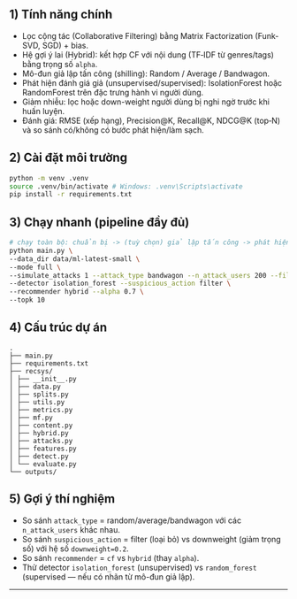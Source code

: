 
## 1) Tính năng chính
- Lọc cộng tác (Collaborative Filtering) bằng Matrix Factorization (Funk-SVD, SGD) + bias.
- Hệ gợi ý lai (Hybrid): kết hợp CF với nội dung (TF‑IDF từ genres/tags) bằng trọng số `alpha`.
- Mô-đun giả lập tấn công (shilling): Random / Average / Bandwagon.
- Phát hiện đánh giá giả (unsupervised/supervised): IsolationForest hoặc RandomForest trên đặc trưng hành vi người dùng.
- Giảm nhiễu: lọc hoặc down-weight người dùng bị nghi ngờ trước khi huấn luyện.
- Đánh giá: RMSE (xếp hạng), Precision@K, Recall@K, NDCG@K (top‑N) và so sánh có/không có bước phát hiện/làm sạch.

## 2) Cài đặt môi trường
```bash
python -m venv .venv
source .venv/bin/activate # Windows: .venv\Scripts\activate
pip install -r requirements.txt
```
## 3) Chạy nhanh (pipeline đầy đủ)
```bash
# chạy toàn bộ: chuẩn bị -> (tuỳ chọn) giả lập tấn công -> phát hiện giả -> train CF/Hybrid -> đánh giá & so sánh
python main.py \
--data_dir data/ml-latest-small \
--mode full \
--simulate_attacks 1 --attack_type bandwagon --n_attack_users 200 --filler_ratio 0.05 --target_movie_id 1 \
--detector isolation_forest --suspicious_action filter \
--recommender hybrid --alpha 0.7 \
--topk 10
```
## 4) Cấu trúc dự án
```
.
├── main.py
├── requirements.txt
├── recsys/
│ ├── __init__.py
│ ├── data.py
│ ├── splits.py
│ ├── utils.py
│ ├── metrics.py
│ ├── mf.py
│ ├── content.py
│ ├── hybrid.py
│ ├── attacks.py
│ ├── features.py
│ ├── detect.py
│ └── evaluate.py
└── outputs/
```


## 5) Gợi ý thí nghiệm
- So sánh `attack_type` = random/average/bandwagon với các `n_attack_users` khác nhau.
- So sánh `suspicious_action` = filter (loại bỏ) vs downweight (giảm trọng số) với hệ số `downweight=0.2`.
- So sánh `recommender` = `cf` vs `hybrid` (thay `alpha`).
- Thử detector `isolation_forest` (unsupervised) vs `random_forest` (supervised — nếu có nhãn từ mô-đun giả lập).


---


